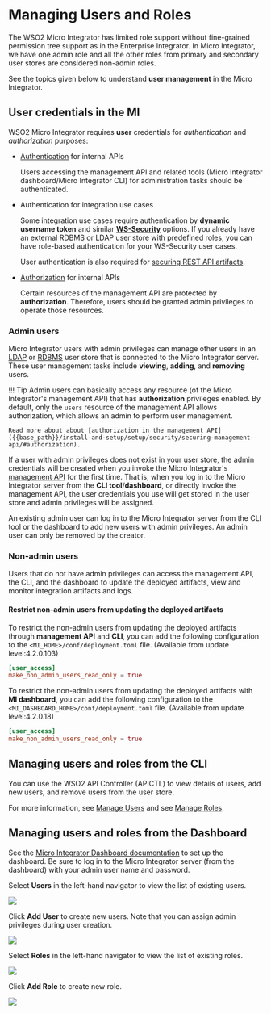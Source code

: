 # Managing Users and Roles

The WSO2 Micro Integrator has limited role support without fine-grained permission tree support as in the Enterprise Integrator. In Micro Integrator, we have one admin role and all the other roles from primary and secondary user stores are considered non-admin roles.

See the topics given below to understand **user management** in the Micro Integrator.

## User credentials in the MI

WSO2 Micro Integrator requires <b>user</b> credentials for <i>authentication</i> and <i>authorization</i> purposes:

-	[Authentication]({{base_path}}/install-and-setup/setup/security/securing-management-api/#authentication-jwt) for internal APIs

	Users accessing the management API and related tools (Micro Integrator dashboard/Micro Integrator CLI) for administration tasks should be authenticated.

-	Authentication for integration use cases

	Some integration use cases require authentication by <b>dynamic username token</b> and similar <b>[WS-Security]({{base_path}}/reference/mi-security-reference/security-implementation)</b> options. If you already have an external RDBMS or LDAP user store with predefined roles, you can have role-based authentication for your WS-Security user cases. 

	 User authentication is also required for [securing REST API artifacts]({{base_path}}/develop/advanced-development/applying-security-to-an-api).

-	[Authorization]({{base_path}}/install-and-setup/setup/security/securing-management-api/#authorization) for internal APIs

	 Certain resources of the management API are protected by <b>authorization</b>. Therefore, users should be granted admin privileges to operate those resources.

### Admin users

Micro Integrator users with admin privileges can manage other users in an [LDAP]({{base_path}}/install-and-setup/setup/user-stores/setting-up-a-userstore/#configuring-an-ldap-user-store) or [RDBMS]({{base_path}}/install-and-setup/setup/user-stores/setting-up-a-userstore/#configuring-an-rdbms-user-store) user store that is connected to the Micro Integrator server. These user management tasks include <b>viewing</b>, <b>adding</b>, and <b>removing</b> users.

!!! Tip
	Admin users can basically access any resource (of the Micro Integrator's management API) that has <b>authorization</b> privileges enabled. By default, only the `users` resource of the management API allows authorization, which allows an admin to perform user management. 

	Read more about about [authorization in the management API]({{base_path}}/install-and-setup/setup/security/securing-management-api/#authorization).

If a user with admin privileges does not exist in your user store, the admin credentials will be created when you invoke the Micro Integrator's [management API]({{base_path}}/observe-and-manage/working-with-management-api) for the first time. That is, when you log in to the Micro Integrator server from the <b>CLI tool</b>/<b>dashboard</b>, or directly invoke the management API, the user credentials you use will get stored in the user store and admin privileges will be assigned.

An existing admin user can log in to the Micro Integrator server from the CLI tool or the dashboard to add new users with admin privileges. An admin user can only be removed by the creator.

### Non-admin users

Users that do not have admin privileges can access the management API, the CLI, and the dashboard to update the deployed artifacts, view and monitor integration artifacts and logs.

#### Restrict non-admin users from updating the deployed artifacts
To restrict the non-admin users from updating the deployed artifacts through **management API** and **CLI**, you can add the following configuration to the `<MI_HOME>/conf/deployment.toml` file. (Available from update level:4.2.0.103)

```toml
[user_access]
make_non_admin_users_read_only = true
```

To restrict the non-admin users from updating the deployed artifacts with **MI dashboard**, you can add the following configuration to the `<MI_DASHBOARD_HOME>/conf/deployment.toml` file. (Available from update level:4.2.0.18)

```toml
[user_access]
make_non_admin_users_read_only = true
```

## Managing users and roles from the CLI

You can use the WSO2 API Controller (APICTL) to view details of users, add new users, and remove users from the user store.

For more information, see [Manage Users]({{base_path}}/observe-and-manage/managing-integrations-with-apictl/#manage-users) and see [Manage Roles]({{base_path}}/observe-and-manage/managing-integrations-with-apictl/#manage-roles).

## Managing users and roles from the Dashboard

See the [Micro Integrator Dashboard documentation]({{base_path}}/observe-and-manage/working-with-monitoring-dashboard) to set up the dashboard. Be sure to log in to the Micro Integrator server (from the dashboard) with your admin user name and password.

Select <b>Users</b> in the left-hand navigator to view the list of existing users.

<img src="{{base_path}}/assets/img/integrate/monitoring-dashboard/dashboard-users-1.png">

Click <b>Add User</b> to create new users. Note that you can assign admin privileges during user creation.

<img src="{{base_path}}/assets/img/integrate/monitoring-dashboard/dashboard-users-2.png">

Select <b>Roles</b> in the left-hand navigator to view the list of existing roles.

<img src="{{base_path}}/assets/img/integrate/monitoring-dashboard/mi_dashboard_list_roles.png">

Click <b>Add Role</b> to create new role.

<img src="{{base_path}}/assets/img/integrate/monitoring-dashboard/mi_dashboard_add_role_sc.png">
